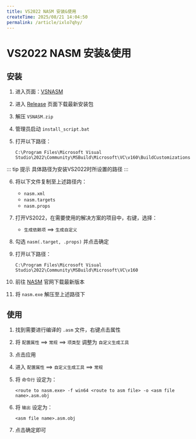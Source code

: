 ```yaml
---
title: VS2022 NASM 安装&使用
createTime: 2025/08/21 14:04:50
permalink: /article/ixlo7qhy/
---
```


# VS2022 NASM 安装&使用

## 安装

1. 进入页面：[VSNASM](https://github.com/ShiftMediaProject/VSNASM)  
2. 进入 [Release](https://github.com/ShiftMediaProject/VSNASM/releases) 页面下载最新安装包  
3. 解压 `VSNASM.zip`  
4. 管理员启动 `install_script.bat`  
5. 打开以下路径：  

    `C:\Program Files\Microsoft Visual Studio\2022\Community\MSBuild\Microsoft\VC\v160\BuildCustomizations`  

::: tip 提示
具体路径为安装VS2022时所设置的路径
:::

6. 将以下文件复制至上述路径内：

    - `nasm.xml`  
    - `nasm.targets`  
    - `nasm.props`  

7. 打开VS2022，在需要使用的解决方案的项目中，右键，选择：

    - `生成依赖项` ==> `生成自定义`  

8. 勾选 `nasm(.target, .props)` 并点击确定  
9. 打开以下路径：  

    `C:\Program Files\Microsoft Visual Studio\2022\Community\MSBuild\Microsoft\VC\v160`  

10. 前往 [NASM](https://www.nasm.us/) 官网下载最新版本  
11. 将 `nasm.exe` 解压至上述路径下  

## 使用

1. 找到需要进行编译的 `.asm` 文件，右键点击属性  
2. 将 `配置属性` ==> `常规` ==> `项类型` 调整为 `自定义生成工具`  
3. 点击应用  
4. 进入 `配置属性` ==> `自定义生成工具` ==> `常规`  
5. 将 `命令行` 设定为：

    `<route to nasm.exe> -f win64 <route to asm file> -o <asm file name>.asm.obj`  

6. 将 `输出` 设定为：  

    `<asm file name>.asm.obj`  

7. 点击确定即可  